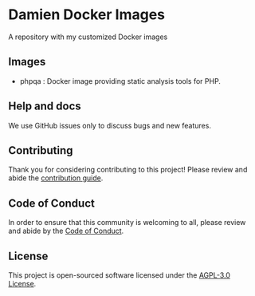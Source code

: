 # Damien Docker Images
A repository with my customized Docker images

## Images

* phpqa : Docker image providing static analysis tools for PHP.

## Help and docs

We use GitHub issues only to discuss bugs and new features.

## Contributing

Thank you for considering contributing to this project! Please review and abide the [contribution guide](docs/CONTRIBUTING.md).

## Code of Conduct

In order to ensure that this community is welcoming to all, please review and abide by the [Code of Conduct](docs/CODE_OF_CONDUCT.md).

## License

This project is open-sourced software licensed under the [AGPL-3.0 License](LICENSE).